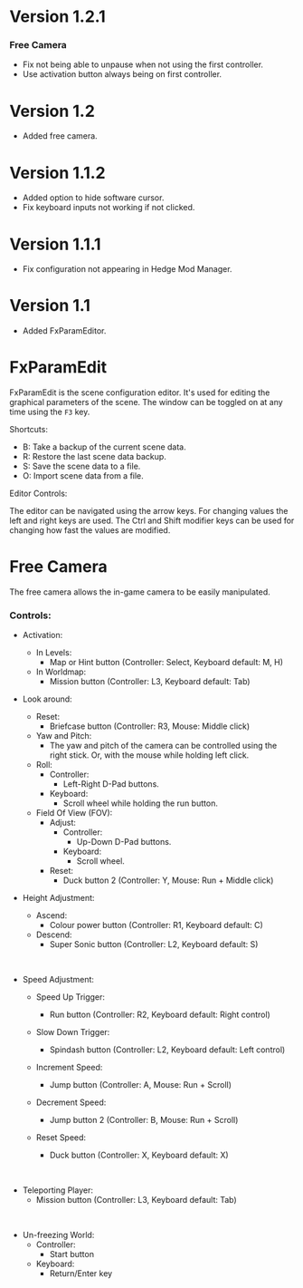 # Version 1.2.1

### Free Camera
- Fix not being able to unpause when not using the first controller.
- Use activation button always being on first controller.

# Version 1.2
- Added free camera.

# Version 1.1.2
- Added option to hide software cursor.
- Fix keyboard inputs not working if not clicked.

# Version 1.1.1
- Fix configuration not appearing in Hedge Mod Manager.

# Version 1.1
- Added FxParamEditor.

# FxParamEdit
FxParamEdit is the scene configuration editor. It's used for editing the graphical parameters of the scene. The window can be toggled on at any time using the `F3` key.

Shortcuts:
- B: Take a backup of the current scene data.
- R: Restore the last scene data backup.
- S: Save the scene data to a file.
- O: Import scene data from a file.

Editor Controls:

The editor can be navigated using the arrow keys. For changing values the left and right keys are used. The Ctrl and Shift modifier keys can be used for changing how fast the values are modified.

# Free Camera
The free camera allows the in-game camera to be easily manipulated.

### Controls:
- Activation:
    - In Levels:
        - Map or Hint button (Controller: Select, Keyboard default: M, H)
    - In Worldmap:
        - Mission button (Controller: L3, Keyboard default: Tab)

- Look around:
    - Reset:
        - Briefcase button (Controller: R3, Mouse: Middle click)
    - Yaw and Pitch:
        - The yaw and pitch of the camera can be controlled using the right stick. Or, with the mouse while holding left click.
    - Roll:
        - Controller:
            - Left-Right D-Pad buttons.
        - Keyboard:
            - Scroll wheel while holding the run button.
    - Field Of View (FOV):
        - Adjust:
            - Controller:
                - Up-Down D-Pad buttons.
            - Keyboard:
                - Scroll wheel.
        - Reset:
            - Duck button 2 (Controller: Y, Mouse: Run + Middle click)

- Height Adjustment:
    - Ascend:
        - Colour power button (Controller: R1, Keyboard default: C)
    - Descend:
        - Super Sonic button (Controller: L2, Keyboard default: S)

<br/>

- Speed Adjustment:
    - Speed Up Trigger:
        - Run button (Controller: R2, Keyboard default: Right control)
    - Slow Down Trigger:
        - Spindash button (Controller: L2, Keyboard default: Left control)

    - Increment Speed:
        - Jump button (Controller: A, Mouse: Run + Scroll)

    - Decrement Speed:
        - Jump button 2 (Controller: B, Mouse: Run + Scroll)

    - Reset Speed:
        - Duck button (Controller: X, Keyboard default: X)

<br/>

- Teleporting Player:
    - Mission button (Controller: L3, Keyboard default: Tab)

<br/>

- Un-freezing World:
    - Controller:
        - Start button
    - Keyboard:
        - Return/Enter key